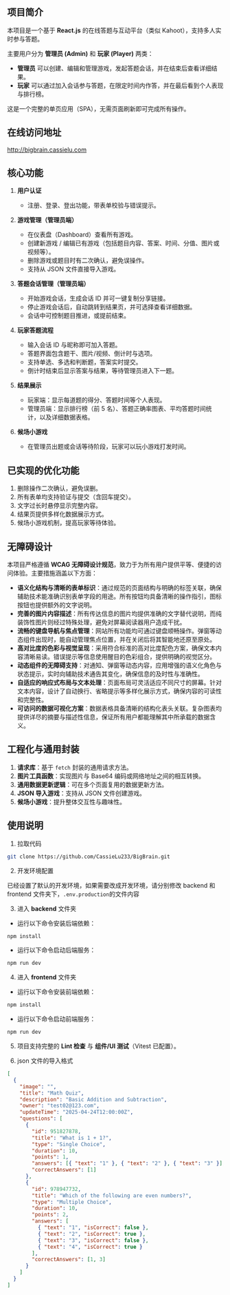## 项目简介

本项目是一个基于 **React.js** 的在线答题与互动平台（类似 Kahoot），支持多人实时参与答题。

主要用户分为 **管理员 (Admin)** 和 **玩家 (Player)** 两类：

- **管理员** 可以创建、编辑和管理游戏，发起答题会话，并在结束后查看详细结果。
- **玩家** 可以通过加入会话参与答题，在限定时间内作答，并在最后看到个人表现与排行榜。

这是一个完整的单页应用（SPA），无需页面刷新即可完成所有操作。

## 在线访问地址

http://bigbrain.cassielu.com

## 核心功能

1. **用户认证**

   - 注册、登录、登出功能，带表单校验与错误提示。

2. **游戏管理（管理员端）**

   - 在仪表盘（Dashboard）查看所有游戏。
   - 创建新游戏 / 编辑已有游戏（包括题目内容、答案、时间、分值、图片或视频等）。
   - 删除游戏或题目时有二次确认，避免误操作。
   - 支持从 JSON 文件直接导入游戏。

3. **答题会话管理（管理员端）**

   - 开始游戏会话，生成会话 ID 并可一键复制分享链接。
   - 停止游戏会话后，自动跳转到结果页，并可选择查看详细数据。
   - 会话中可控制题目推进，或提前结束。

4. **玩家答题流程**

   - 输入会话 ID 与昵称即可加入答题。
   - 答题界面包含题干、图片/视频、倒计时与选项。
   - 支持单选、多选和判断题，答案实时提交。
   - 倒计时结束后显示答案与结果，等待管理员进入下一题。

5. **结果展示**

   - 玩家端：显示每道题的得分、答题时间等个人表现。
   - 管理员端：显示排行榜（前 5 名）、答题正确率图表、平均答题时间统计，以及详细数据表格。

6. **候场小游戏**

   - 在管理员出题或会话等待阶段，玩家可以玩小游戏打发时间。

## 已实现的优化功能

1. 删除操作二次确认，避免误删。
2. 所有表单均支持验证与提交（含回车提交）。
3. 文字过长时悬停显示完整内容。
4. 结果页提供多样化数据展示方式。
5. 候场小游戏机制，提高玩家等待体验。

## 无障碍设计

本项目严格遵循 **WCAG 无障碍设计规范**，致力于为所有用户提供平等、便捷的访问体验。主要措施涵盖以下方面：

- **语义化结构与清晰的表单标识**：通过规范的页面结构与明确的标签关联，确保辅助技术能准确识别表单字段的用途。所有按钮均具备清晰的操作指引，图标按钮也提供额外的文字说明。
- **完善的图片内容描述**：所有传达信息的图片均提供准确的文字替代说明，而纯装饰性图片则经过特殊处理，避免对屏幕阅读器用户造成干扰。
- **流畅的键盘导航与焦点管理**：网站所有功能均可通过键盘顺畅操作。弹窗等动态组件出现时，能自动管理焦点位置，并在关闭后将其智能地还原至原处。
- **高对比度的色彩与视觉呈现**：采用符合标准的高对比度配色方案，确保文本内容清晰易读。错误提示等信息使用醒目的色彩组合，提供明确的视觉区分。
- **动态组件的无障碍支持**：对通知、弹窗等动态内容，应用增强的语义化角色与状态提示，实时向辅助技术通告其变化，确保信息的及时性与准确性。
- **自适应的响应式布局与文本处理**：页面布局可灵活适应不同尺寸的屏幕。针对文本内容，设计了自动换行、省略提示等多样化展示方式，确保内容的可读性和完整性。
- **可访问的数据可视化方案**：数据表格具备清晰的结构化表头关联。复杂图表均提供详尽的摘要与描述性信息，保证所有用户都能理解其中所承载的数据含义。

## 工程化与通用封装

1. **请求库**：基于 `fetch` 封装的通用请求方法。
2. **图片工具函数**：实现图片与 Base64 编码或网络地址之间的相互转换。
3. **通用数据更新逻辑**：可在多个页面复用的数据更新方法。
4. **JSON 导入游戏**：支持从 JSON 文件创建游戏。
5. **候场小游戏**：提升整体交互性与趣味性。

## 使用说明

1. 拉取代码

```bash
git clone https://github.com/CassieLu233/BigBrain.git
```

2. 开发环境配置

已经设置了默认的开发环境，如果需要改成开发环境，请分别修改 backend 和 frontend 文件夹下，`.env.production`的文件内容

3. 进入 **backend** 文件夹

- 运行以下命令安装后端依赖：

```bash
npm install
```

- 运行以下命令启动后端服务：

```bash
npm run dev
```

4. 进入 **frontend** 文件夹

- 运行以下命令安装前端依赖：

```bash
npm install
```

- 运行以下命令启动前端服务：

```bash
npm run dev
```

5. 项目支持完整的 **Lint 检查** 与 **组件/UI 测试**（Vitest 已配置）。

6. json 文件的导入格式

```json
[
  {
    "image": "",
    "title": "Math Quiz",
    "description": "Basic Addition and Subtraction",
    "owner": "test02@123.com",
    "updateTime": "2025-04-24T12:00:00Z",
    "questions": [
      {
        "id": 951827878,
        "title": "What is 1 + 1?",
        "type": "Single Choice",
        "duration": 10,
        "points": 1,
        "answers": [{ "text": "1" }, { "text": "2" }, { "text": "3" }],
        "correctAnswers": [1]
      },
      {
        "id": 978947732,
        "title": "Which of the following are even numbers?",
        "type": "Multiple Choice",
        "duration": 10,
        "points": 2,
        "answers": [
          { "text": "1", "isCorrect": false },
          { "text": "2", "isCorrect": true },
          { "text": "3", "isCorrect": false },
          { "text": "4", "isCorrect": true }
        ],
        "correctAnswers": [1, 3]
      }
    ]
  }
]
```
